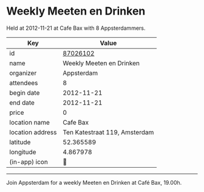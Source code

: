 # Weekly Meeten en Drinken
Held at 2012-11-21 at Cafe Bax with 8 Appsterdammers.
        
|Key|Value
|---|---|
|id|[87026102](https://www.meetup.com/appsterdam/events/87026102/)|
|name|Weekly Meeten en Drinken|
|organizer|Appsterdam|
|attendees|8|
|begin date|2012-11-21|
|end date|2012-11-21|
|price|0|
|location name|Cafe Bax|
|location address|Ten Katestraat 119, Amsterdam|
|latitude|52.365589|
|longitude|4.867978|
|(in-app) icon|🍺|

---

Join Appsterdam for a weekly Meeten en Drinken at Café Bax, 19.00h.


